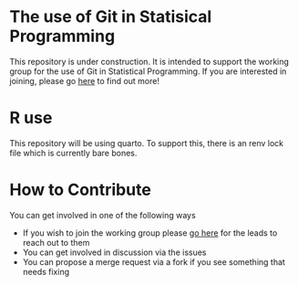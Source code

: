 # The use of Git in Statisical Programming

This repository is under construction. It is intended to support the working group for the use of Git in Statistical Programming. 
If you are interested in joining, please go [here](https://advance.hub.phuse.global/wiki/spaces/WEL/pages/90472449/The+Use+of+Git+in+Statistical+Programming) to find out more!

# R use

This repository will be using quarto. To support this, there is an renv lock file which is currently bare bones. 

# How to Contribute

You can get involved in one of the following ways

- If you wish to join the working group please [go here](https://advance.hub.phuse.global/wiki/spaces/WEL/pages/90472449/The+Use+of+Git+in+Statistical+Programming) for the leads to reach out to them
- You can get involved in discussion via the issues
- You can propose a merge request via a fork if you see something that needs fixing

